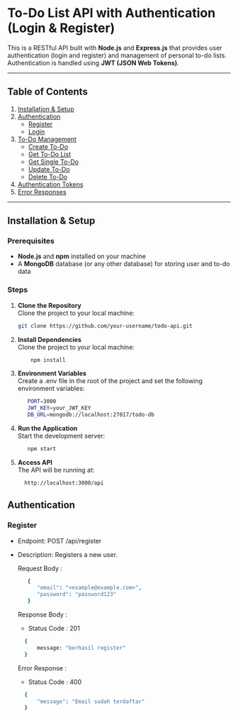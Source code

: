 # To-Do List API with Authentication (Login & Register)

This is a RESTful API built with **Node.js** and **Express.js** that provides user authentication (login and register) and management of personal to-do lists. Authentication is handled using **JWT (JSON Web Tokens)**.

---

## Table of Contents

1. [Installation & Setup](#installation--setup)
2. [Authentication](#authentication)
    - [Register](#register)
    - [Login](#login)
3. [To-Do Management](#to-do-management)
    - [Create To-Do](#create-to-do)
    - [Get To-Do List](#get-to-do-list)
    - [Get Single To-Do](#get-single-to-do)
    - [Update To-Do](#update-to-do)
    - [Delete To-Do](#delete-to-do)
4. [Authentication Tokens](#authentication-tokens)
5. [Error Responses](#error-responses)

---

## Installation & Setup

### Prerequisites

- **Node.js** and **npm** installed on your machine
- A **MongoDB** database (or any other database) for storing user and to-do data

### Steps

1. **Clone the Repository**  
   Clone the project to your local machine:

   ```bash
   git clone https://github.com/your-username/todo-api.git
   ```

2. **Install Dependencies**  
   Clone the project to your local machine:

   ```bash
       npm install
   ```

3. **Environment Variables**  
   Create a .env file in the root of the project and set the following environment variables:

   ```bash
      PORT=3000
      JWT_KEY=your_JWT_KEY
      DB_URL=mongodb://localhost:27017/todo-db
   ```

4. **Run the Application**  
   Start the development server:

   ```bash
      npm start
   ```

5. **Access API**  
   The API will be running at:

   ```bash
     http://localhost:3000/api
   ```

## Authentication

### Register

- Endpoint: POST /api/register
- Description: Registers a new user.

  Request Body :
  ```bash
     {
        "email": "<example@example.com>",
        "password": "password123"
     }

  ```

  Response Body :
  - Status Code : 201
  ```bash
    {
        message: "berhasil register"
    }
  ```

  Error Response :
    - Status Code : 400
  ```bash
    {
        "message": "Email sudah terdaftar"
    }
  ```

